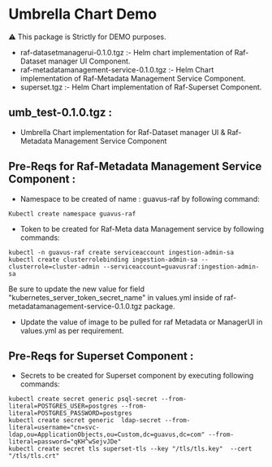 # Umbrella Chart Demo
:warning: This package is Strictly for DEMO purposes.

- raf-datasetmanagerui-0.1.0.tgz :- Helm chart implementation of Raf-Dataset manager UI Component.
- raf-metadatamanagement-service-0.1.0.tgz :- Helm Chart implementation of Raf-Metadata Management Service Component.
- superset.tgz :- Helm Chart implementation of Raf-Superset Component.

## umb_test-0.1.0.tgz : 

- Umbrella Chart implementation for Raf-Dataset manager UI & Raf-Metadata Management Service Component

## Pre-Reqs for Raf-Metadata Management Service Component : 
- Namespace to be created of name : guavus-raf by following command: 
```
Kubectl create namespace guavus-raf
```
- Token to be created for Raf-Meta data Management service by following commands:
```
kubectl -n guavus-raf create serviceaccount ingestion-admin-sa
kubectl create clusterrolebinding ingestion-admin-sa --clusterrole=cluster-admin --serviceaccount=guavusraf:ingestion-admin-sa
```
Be sure to update the new value for field "kubernetes_server_token_secret_name" in values.yml inside of raf-metadatamanagement-service-0.1.0.tgz package.

- Update the value of image to be pulled for raf Metadata or ManagerUI in values.yml as per requirement.

## Pre-Reqs for Superset Component : 
- Secrets to be created for Superset component by executing following commands: 
```
kubectl create secret generic psql-secret --from-literal=POSTGRES_USER=postgres --from-literal=POSTGRES_PASSWORD=postgres
kubectl create secret generic  ldap-secret --from-literal=username="cn=svc-ldap,ou=ApplicationObjects,ou=Custom,dc=guavus,dc=com" --from-literal=password="qKH^wSejvJDe"
kubectl create secret tls superset-tls --key "/tls/tls.key"  --cert "/tls/tls.crt"
```
